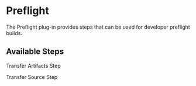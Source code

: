
Preflight
=========

The Preflight plug-in provides steps that can be used for developer preflight builds.


Available Steps
---------------

Transfer Artifacts Step

Transfer Source Step


